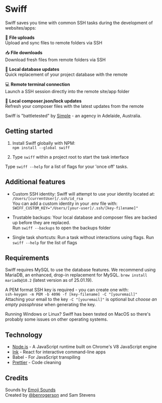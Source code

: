 # Swiff

Swiff saves you time with common SSH tasks during the development of websites/apps:

🚀 **File uploads**<br>
Upload and sync files to remote folders via SSH

📥 **File downloads**<br>
Download fresh files from remote folders via SSH

💫 **Local database updates**<br>
Quick replacement of your project database with the remote

💻 **Remote terminal connection**<br>
Launch a SSH session directly into the remote site/app folder

🎩 **Local composer.json/lock updates**<br>
Refresh your composer files with the latest updates from the remote

Swiff is "battletested" by [Simple](https://simple.com.au) - an agency in Adelaide, Australia.

## Getting started

1. Install Swiff globally with NPM:<br>
`npm install --global swiff`

2. Type `swiff` within a project root to start the task interface

Type `swiff --help` for a list of flags for your 'once off' tasks.

## Additional features

- Custom SSH identity: Swiff will attempt to use your identity located at:<br>
`/Users/[currentUser]/.ssh/id_rsa`<br>
You can add a custom identity in your .env file with:<br>
`SWIFF_CUSTOM_KEY="/Users/[your-user]/.ssh/[key-filename]"`

- Trustable backups: Your local database and composer files are backed up before they are replaced.<br>
Run `swiff --backups` to open the backups folder

- Single task shortcuts: Run a task without interactions using flags. Run `swiff --help` for the list of flags

## Requirements

Swiff requires MySQL to use the database features.
We recommend using MariaDB, an enhanced, drop-in replacement for MySQL.
`brew install mariadb@10.2` (latest version as of 25.01.19).

A PEM format SSH key is required - you can create one with:<br>
`ssh-keygen -m PEM -b 4096 -f [key-filename] -C "[youremail]"`<br>
Attaching your email to the key `-C "[youremail]"` is optional but *choose an empty passphrase* when generating the key.

Running Windows or Linux? Swiff has been tested on MacOS so there's probably some issues on other operating systems.

## Technology

- [Node.js](https://nodejs.org/en/) - A JavaScript runtime built on Chrome's V8 JavaScript engine
- [Ink](https://github.com/vadimdemedes/ink) - React for interactive command-line apps
- Babel - For JavaScript transpiling
- [Prettier](https://github.com/prettier/prettier) - Code cleaning

## Credits

Sounds by [Emoji Sounds](https://icons8.com/sounds)<br>
Created by [@benrogerson](https://twitter.com/benrogerson) and Sam Stevens